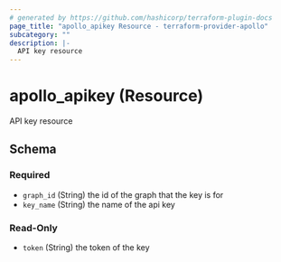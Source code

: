 ```yaml
---
# generated by https://github.com/hashicorp/terraform-plugin-docs
page_title: "apollo_apikey Resource - terraform-provider-apollo"
subcategory: ""
description: |-
  API key resource
---
```


# apollo_apikey (Resource)

API key resource



<!-- schema generated by tfplugindocs -->
## Schema

### Required

- `graph_id` (String) the id of the graph that the key is for
- `key_name` (String) the name of the api key

### Read-Only

- `token` (String) the token of the key
